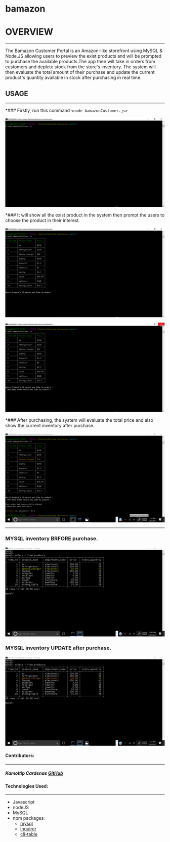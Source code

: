 # bamazon

# OVERVIEW
***

The Bamazon Customer Portal is an Amazon-like storefront using MySQL & Node.JS allowing users to preview the exist products and will be prompted to purchase the available products.The app then will take in orders from customers and deplete stock from the store's inventory. The system  will then evaluate the total amount of their purchase and update the current product's quantity available in stock after purchasing in real time.


## USAGE
***
*### Firstly, run this command `<node bamazonCustomer.js>`


![Run Node Command](/images/nodeCommand.png)

*### It will show all the exist product in the system then prompt the users to choose the product in their interest.

![Preview Products](/images/previewProducts.png)

![Preview Products](/images/prompt.png)

*### After purchasing, the system will evaluate the total price and also show the current inventory after purchase.

![Purchase](/images/purchase.png)
***



### MYSQL inventory BRFORE purchase.
![sqlMark](/images/sqlMark.png)


### MYSQL inventory UPDATE after purchase.
![sqlMark](/images/sqlMark2.png)



#### Contributors:
***

##### Kamoltip Cardenas [GitHub](https://github.com/kamoltip)




#### Technologies Used:
***

* Javascript
* nodeJS
* MySQL
* npm packages:
	- [mysql](https://www.npmjs.com/package/mysql)
	- [inquirer](https://www.npmjs.com/package/inquirer)
	- [cli-table](https://www.npmjs.com/package/cli-table)



